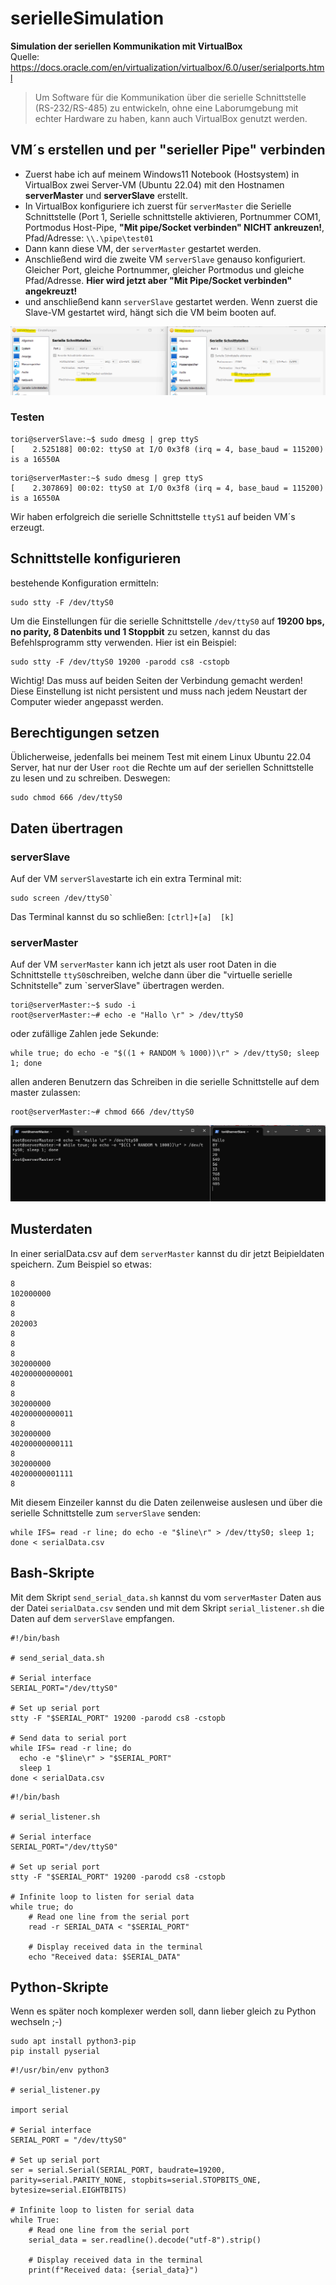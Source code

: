 # serielleSimulation
**Simulation der seriellen Kommunikation mit VirtualBox**   
Quelle: https://docs.oracle.com/en/virtualization/virtualbox/6.0/user/serialports.html  

>Um Software für die Kommunikation über die serielle Schnittstelle (RS-232/RS-485) zu entwickeln, ohne eine Laborumgebung mit echter Hardware zu haben, kann auch VirtualBox genutzt werden.

## VM´s erstellen und per "serieller Pipe" verbinden
* Zuerst habe ich auf meinem Windows11 Notebook (Hostsystem) in VirtualBox zwei Server-VM (Ubuntu 22.04) mit den Hostnamen **serverMaster** und **serverSlave** erstellt.
* In VirtualBox konfiguriere ich zuerst für `serverMaster` die Serielle Schnittstelle (Port 1, Serielle schnittstelle aktivieren, Portnummer COM1, Portmodus Host-Pipe, **"Mit pipe/Socket verbinden" NICHT ankreuzen!**, Pfad/Adresse: `\\.\pipe\test01`
* Dann kann diese VM, der `serverMaster` gestartet werden.
* Anschließend wird die zweite VM `serverSlave` genauso konfiguriert. Gleicher Port, gleiche Portnummer, gleicher Portmodus und gleiche Pfad/Adresse. **Hier wird jetzt aber "Mit Pipe/Socket verbinden" angekreuzt!**
* und anschließend kann `serverSlave` gestartet werden.
Wenn zuerst die Slave-VM gestartet wird, hängt sich die VM beim booten auf.  

![Sreenshot VirtualBox](https://github.com/richtertoralf/serielleSimulation/blob/4e8d87adc7af7e19e2961d2c1feb2366e08df7ba/Screenshot%202024-01-01%20152350.png)

### Testen
```
tori@serverSlave:~$ sudo dmesg | grep ttyS
[    2.525188] 00:02: ttyS0 at I/O 0x3f8 (irq = 4, base_baud = 115200) is a 16550A
```
```
tori@serverMaster:~$ sudo dmesg | grep ttyS
[    2.307869] 00:02: ttyS0 at I/O 0x3f8 (irq = 4, base_baud = 115200) is a 16550A
```
Wir haben erfolgreich die serielle Schnittstelle `ttyS1` auf beiden VM´s erzeugt. 
## Schnittstelle konfigurieren
bestehende Konfiguration ermitteln:
```
sudo stty -F /dev/ttyS0
```
Um die Einstellungen für die serielle Schnittstelle `/dev/ttyS0` auf **19200 bps, no parity, 8 Datenbits und 1 Stoppbit** zu setzen, kannst du das Befehlsprogramm stty verwenden. Hier ist ein Beispiel:
```
sudo stty -F /dev/ttyS0 19200 -parodd cs8 -cstopb
```
Wichtig! Das muss auf beiden Seiten der Verbindung gemacht werden!  
Diese Einstellung ist nicht persistent und muss nach jedem Neustart der Computer wieder angepasst werden.

## Berechtigungen setzen
Üblicherweise, jedenfalls bei meinem Test mit einem Linux Ubuntu 22.04 Server, hat nur der User `root` die Rechte um auf der seriellen Schnittstelle zu lesen und zu schreiben. Deswegen:
```
sudo chmod 666 /dev/ttyS0
```

## Daten übertragen
### serverSlave
Auf der VM `serverSlave`starte ich ein extra Terminal mit:  
```
sudo screen /dev/ttyS0`
```
Das Terminal kannst du so schließen:
`[ctrl]+[a]  [k]`

### serverMaster
Auf der VM `serverMaster` kann ich jetzt als user root Daten in die Schnittstelle `ttyS0`schreiben, welche dann über die "virtuelle serielle Schnitstelle" zum `serverSlave" übertragen werden.  
```
tori@serverMaster:~$ sudo -i
root@serverMaster:~# echo -e "Hallo \r" > /dev/ttyS0
```
oder zufällige Zahlen jede Sekunde:
```
while true; do echo -e "$((1 + RANDOM % 1000))\r" > /dev/ttyS0; sleep 1; done
```
allen anderen Benutzern das Schreiben in die serielle Schnittstelle auf dem master zulassen:
```
root@serverMaster:~# chmod 666 /dev/ttyS0
```
![Screenshot Terminal](https://github.com/richtertoralf/serielleSimulation/blob/b8e84affc56795c1d477f543f048b255f092b553/Screenshot%202024-01-01%20150633.png)

## Musterdaten
In einer serialData.csv auf dem `serverMaster` kannst du dir jetzt Beipieldaten speichern. Zum Beispiel so etwas:
```
8
102000000
8
8
202003
8
8
8
302000000
40200000000001
8
8
302000000
40200000000011
8
302000000
40200000000111
8
302000000
40200000001111
8
```
Mit diesem Einzeiler kannst du die Daten zeilenweise auslesen und über die serielle Schnittstelle zum `serverSlave` senden:
```
while IFS= read -r line; do echo -e "$line\r" > /dev/ttyS0; sleep 1; done < serialData.csv
``` 
## Bash-Skripte
Mit dem Skript `send_serial_data.sh` kannst du vom `serverMaster` Daten aus der Datei `serialData.csv` senden und mit dem Skript `serial_listener.sh` die Daten auf dem `serverSlave` empfangen.  
```
#!/bin/bash

# send_serial_data.sh

# Serial interface
SERIAL_PORT="/dev/ttyS0"

# Set up serial port
stty -F "$SERIAL_PORT" 19200 -parodd cs8 -cstopb

# Send data to serial port
while IFS= read -r line; do
  echo -e "$line\r" > "$SERIAL_PORT"
  sleep 1
done < serialData.csv
```
```
#!/bin/bash

# serial_listener.sh

# Serial interface
SERIAL_PORT="/dev/ttyS0"

# Set up serial port
stty -F "$SERIAL_PORT" 19200 -parodd cs8 -cstopb

# Infinite loop to listen for serial data
while true; do
    # Read one line from the serial port
    read -r SERIAL_DATA < "$SERIAL_PORT"

    # Display received data in the terminal
    echo "Received data: $SERIAL_DATA"
```
## Python-Skripte
Wenn es später noch komplexer werden soll, dann lieber gleich zu Python wechseln ;-)  
```
sudo apt install python3-pip
pip install pyserial
```
```
#!/usr/bin/env python3

# serial_listener.py

import serial

# Serial interface
SERIAL_PORT = "/dev/ttyS0"

# Set up serial port
ser = serial.Serial(SERIAL_PORT, baudrate=19200, parity=serial.PARITY_NONE, stopbits=serial.STOPBITS_ONE, bytesize=serial.EIGHTBITS)

# Infinite loop to listen for serial data
while True:
    # Read one line from the serial port
    serial_data = ser.readline().decode("utf-8").strip()

    # Display received data in the terminal
    print(f"Received data: {serial_data}")
```
